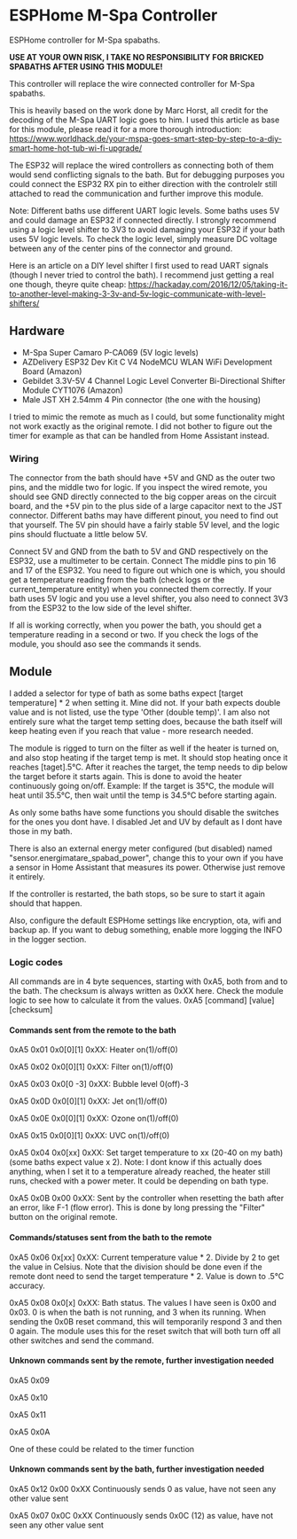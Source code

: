 # ESPHome M-Spa Controller

ESPHome controller for M-Spa spabaths.

__USE AT YOUR OWN RISK, I TAKE NO RESPONSIBILITY FOR BRICKED SPABATHS AFTER USING THIS MODULE!__

This controller will replace the wire connected controller for M-Spa spabaths.

This is heavily based on the work done by Marc Horst, all credit for the decoding of the M-Spa UART logic goes to him.
I used this article as base for this module, please read it for a more thorough introduction: 
https://www.worldhack.de/your-mspa-goes-smart-step-by-step-to-a-diy-smart-home-hot-tub-wi-fi-upgrade/

The ESP32 will replace the wired controllers as connecting both of them would send conflicting signals to the bath.
But for debugging purposes you could connect the ESP32 RX pin to either direction with the controlelr still attached
to read the communication and further improve this module.

Note: Different baths use different UART logic levels. Some baths uses 5V and could damage an ESP32 if connected directly.
I strongly recommend using a logic level shifter to 3V3 to avoid damaging your ESP32 if your bath uses 5V logic levels.
To check the logic level, simply measure DC voltage between any of the center pins of the connector and ground.

Here is an article on a DIY level shifter I first used to read UART signals (though I never tried to control the bath).
I recommend just getting a real one though, theyre quite cheap:
https://hackaday.com/2016/12/05/taking-it-to-another-level-making-3-3v-and-5v-logic-communicate-with-level-shifters/

## Hardware
* M-Spa Super Camaro P-CA069 (5V logic levels)
* AZDelivery ESP32 Dev Kit C V4 NodeMCU WLAN WiFi Development Board (Amazon)
* Gebildet 3.3V-5V 4 Channel Logic Level Converter Bi-Directional Shifter Module CYT1076 (Amazon)
* Male JST XH 2.54mm 4 Pin connector (the one with the housing)

I tried to mimic the remote as much as I could, but some functionality might not work exactly as the original remote. 
I did not bother to figure out the timer for example as that can be handled from Home Assistant instead.

### Wiring
The connector from the bath should have +5V and GND as the outer two pins, and the middle two for logic. If you inspect
the wired remote, you should see GND directly connected to the big copper areas on the circuit board, and the +5V pin to
the plus side of a large capacitor next to the JST connector. Different baths may have different pinout, you need to find
out that yourself. The 5V pin should have a fairly stable 5V level, and the logic pins should fluctuate a little below 5V. 

Connect 5V and GND from the bath to 5V and GND respectively on the ESP32, use a multimeter to be certain. 
Connect The middle pins to pin 16 and 17 of the ESP32. You need to figure out which one is which, you should get a 
temperature reading from the bath (check logs or the current_temperature entity) when you connected them correctly.
If your bath uses 5V logic and you use a level shifter, you also need to connect 3V3 from the ESP32 to the low side of 
the level shifter.

If all is working correctly, when you power the bath, you should get a temperature reading in a second or two. If you check
the logs of the module, you should aso see the commands it sends.

## Module

I added a selector for type of bath as some baths expect [target temperature] * 2 when setting it. Mine did not.
If your bath expects double value and is not listed, use the type 'Other (double temp)'. 
I am also not entirely sure what the target temp setting does, because the bath itself will keep heating even if you reach 
that value - more research needed.

The module is rigged to turn on the filter as well if the heater is turned on, and also stop heating if the target temp is 
met. It should stop heating once it reaches [taget].5°C. After it reaches the target, the temp needs to dip below the
target before it starts again. This is done to avoid the heater continuously going on/off.
Example: If the target is 35°C, the module will heat until 35.5°C, then wait until the temp is 34.5°C before starting again.

As only some baths have some functions you should disable the switches for the ones you dont have. I disabled Jet and UV 
by default as I dont have those in my bath.

There is also an external energy meter configured (but disabled) named "sensor.energimatare_spabad_power", change this
to your own if you have a sensor in Home Assistant that measures its power. Otherwise just remove it entirely.

If the controller is restarted, the bath stops, so be sure to start it again should that happen.

Also, configure the default ESPHome settings like encryption, ota, wifi and backup ap.
If you want to debug something, enable more logging the INFO in the logger section.

### Logic codes

All commands are in 4 byte sequences, starting with 0xA5, both from and to the bath. The checksum is always
written as 0xXX here. Check the module logic to see how to calculate it from the values.
0xA5 [command] [value] [checksum]

#### Commands sent from the remote to the bath

0xA5 0x01 0x0[0][1] 0xXX: 
  Heater on(1)/off(0)

0xA5 0x02 0x0[0][1] 0xXX: 
  Filter on(1)/off(0)

0xA5 0x03 0x0[0 -3] 0xXX: 
  Bubble level 0(off)-3

0xA5 0x0D 0x0[0][1] 0xXX: 
  Jet on(1)/off(0)

0xA5 0x0E 0x0[0][1] 0xXX: 
  Ozone on(1)/off(0)

0xA5 0x15 0x0[0][1] 0xXX: 
  UVC on(1)/off(0)

0xA5 0x04 0x0[xx] 0xXX: 
  Set target temperature to xx (20-40 on my bath) (some baths expect value x 2).
  Note: I dont know if this actually does anything, when I set it to a temperature already reached, 
        the heater still runs, checked with a power meter. It could be depending on bath type.

0xA5 0x0B 0x00 0xXX: 
  Sent by the controller when resetting the bath after an error, like F-1 (flow error). This is
  done by long pressing the "Filter" button on the original remote.

#### Commands/statuses sent from the bath to the remote
0xA5 0x06 0x[xx] 0xXX:
  Current temperature value * 2. Divide by 2 to get the value in Celsius. Note that the division
  should be done even if the remote dont need to send the target temperature * 2.
  Value is down to .5°C accuracy.

0xA5 0x08 0x0[x] 0xXX:
  Bath status. The values I have seen is 0x00 and 0x03. 0 is when the bath is not running, and 3 when its running.
  When sending the 0x0B reset command, this will temporarily respond 3 and then 0 again. The module uses this for
  the reset switch that will both turn off all other switches and send the command.

#### Unknown commands sent by the remote, further investigation needed
0xA5 0x09 

0xA5 0x10 

0xA5 0x11 

0xA5 0x0A 

One of these could be related to the timer function

#### Unknown commands sent by the bath, further investigation needed
0xA5 0x12 0x00 0xXX
  Continuously sends 0 as value, have not seen any other value sent

0xA5 0x07 0x0C 0xXX
  Continuously sends 0x0C (12) as value, have not seen any other value sent
